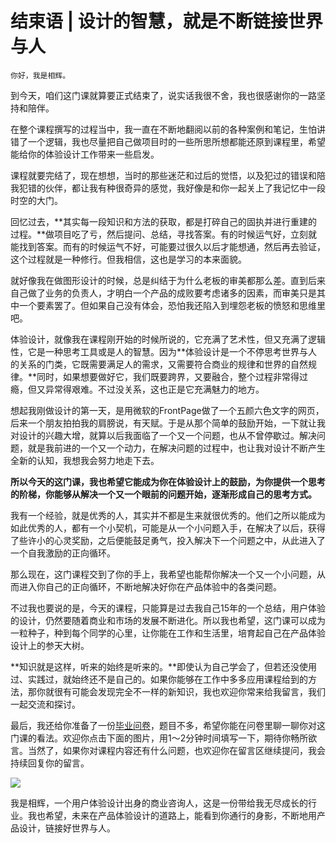# 结束语 | 设计的智慧，就是不断链接世界与人

    你好，我是相辉。

到今天，咱们这门课就算要正式结束了，说实话我很不舍，我也很感谢你的一路坚持和陪伴。

在整个课程撰写的过程当中，我一直在不断地翻阅以前的各种案例和笔记，生怕讲错了一个逻辑，我也尽量把自己做项目时的一些所思所想都能还原到课程里，希望能给你的体验设计工作带来一些启发。

课程就要完结了，现在想想，当时的那些迷茫和过后的觉悟，以及犯过的错误和陪我犯错的伙伴，都让我有种很奇异的感觉，我好像是和你一起关上了我记忆中一段时空的大门。

回忆过去，**其实每一段知识和方法的获取，都是打碎自己的固执并进行重建的过程。**做项目吃了亏，然后提问、总结，寻找答案。有的时候运气好，立刻就能找到答案。而有的时候运气不好，可能要过很久以后才能想通，然后再去验证，这个过程就是一种修行。但我相信，这也是学习的本来面貌。

就好像我在做图形设计的时候，总是纠结于为什么老板的审美都那么差。直到后来自己做了业务的负责人，才明白一个产品的成败要考虑诸多的因素，而审美只是其中一个要素罢了。但如果自己没有体会，恐怕我还陷入到埋怨老板的愤怒和思维里吧。

体验设计，就像我在课程刚开始的时候所说的，它充满了艺术性，但又充满了逻辑性，它是一种思考工具或是人的智慧。因为**体验设计是一个不停思考世界与人的关系的门类，它既需要满足人的需求，又需要符合商业的规律和世界的自然规律。**同时，如果想要做好它，我们既要跨界，又要融合，整个过程非常得过瘾，但又异常得艰难。不过没关系，这也正是它充满魅力的地方。

想起我刚做设计的第一天，是用微软的FrontPage做了一个五颜六色文字的网页，后来一个朋友拍拍我的肩膀说，有天赋。于是从那个简单的鼓励开始，一下就让我对设计的兴趣大增，就算以后我面临了一个又一个问题，也从不曾停歇过。解决问题，就是我前进的一个又一个动力，在解决问题的过程中，也让我对设计不断产生全新的认知，我想我会努力地走下去。

**所以今天的这门课，我也希望它能成为你在体验设计上的鼓励，为你提供一个思考的阶梯，你能够从解决一个又一个眼前的问题开始，逐渐形成自己的思考方式。**

我有一个经验，就是优秀的人，其实并不都是生来就很优秀的。他们之所以能成为如此优秀的人，都有一个小契机，可能是从一个小问题入手，在解决了以后，获得了些许小的心灵奖励，之后便能鼓足勇气，投入解决下一个问题之中，从此进入了一个自我激励的正向循环。

那么现在，这门课程交到了你的手上，我希望也能帮你解决一个又一个小问题，从而进入你自己的正向循环，不断地解决好你在产品体验中的各类问题。

不过我也要说的是，今天的课程，只能算是过去我自己15年的一个总结，用户体验的设计，仍然要随着商业和市场的发展不断进化。所以我也希望，这门课可以成为一粒种子，种到每个同学的心里，让你能在工作和生活里，培育起自己在产品体验设计上的参天大树。

**知识就是这样，听来的始终是听来的。**即使认为自己学会了，但若还没使用过、实践过，就始终还不是自己的。如果你能够在工作中多多应用课程给到的方法，那你就很有可能会发现完全不一样的新知识，我也欢迎你常来给我留言，我们一起交流和探讨。

最后，我还给你准备了一份[毕业问卷](http://jinshuju.net/f/Wv9sSI)，题目不多，希望你能在问卷里聊一聊你对这门课的看法。欢迎你点击下面的图片，用1～2分钟时间填写一下，期待你畅所欲言。当然了，如果你对课程内容还有什么问题，也欢迎你在留言区继续提问，我会持续回复你的留言。

[![](https://static001.geekbang.org/resource/image/f4/35/f4665dcfcef5740f9c19a468639bd735.jpg)](http://jinshuju.net/f/Wv9sSI)

我是相辉，一个用户体验设计出身的商业咨询人，这是一份带给我无尽成长的行业。我也希望，未来在产品体验设计的道路上，能看到你通行的身影，不断地用产品设计，链接好世界与人。
    